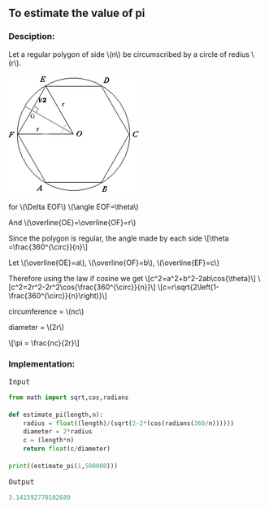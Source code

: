 <script type="text/javascript" src="https://cdnjs.cloudflare.com/ajax/libs/mathjax/2.7.0/MathJax.js?config=TeX-AMS_CHTML"></script>


## To estimate the value of pi


### Desciption:

Let a regular polygon of side \\(n\\) be circumscribed by a circle of redius \\(r\\).

<img style='margin-left:auto;margin-right:auto;' alt='estimation of pi' src='/img/inscribed_hexagon.jpg'/>

for \\(\Delta EOF\\)    \\(\angle EOF=\theta\\)

And \\(\overline{OE}=\overline{OF}=r\\)

Since the polygon is regular, the angle made by each side
\\[\theta =\frac{360^{\circ}}{n}\\]

Let \\(\overline{OE}=a\\), \\(\overline{OF}=b\\), \\(\overline{EF}=c\\)

Therefore using the law if cosine we get
\\[c^2=a^2+b^2-2ab\cos{\theta}\\]
\\[c^2=2r^2-2r^2\cos{\frac{360^{\circ}}{n}}\\]
\\[c=r\sqrt{2\left(1-\frac{360^{\circ}}{n}\right)}\\]

circumference = \\(nc\\)

diameter = \\(2r\\)

\\[\pi = \frac{nc}{2r}\\]


### Implementation:

<kbd>Input</kbd>

```python
from math import sqrt,cos,radians

def estimate_pi(length,n):
	radius = float((length)/(sqrt(2-2*(cos(radians(360/n))))))
	diameter = 2*radius
	c = (length*n)
	return float(c/diameter)
	
print((estimate_pi(1,500000)))
```

<kbd>Output</kbd>

```python
3.141592770102689
```
